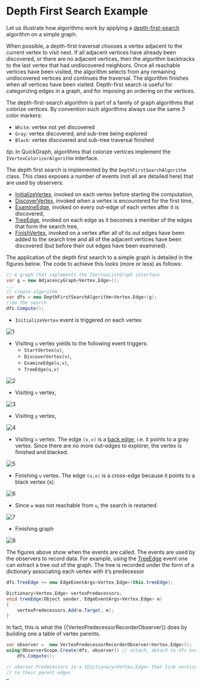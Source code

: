 # Depth First Search Example

Let us illustrate how algorithms work by applying a [depth-first-search](http://en.wikipedia.org/wiki/Depth-first_search) algorithm on a simple graph.

When possible, a depth-first traversal chooses a vertex adjacent to the current vertex to visit next. If all adjacent vertices have already been discovered, or there are no adjacent vertices, then the algorithm backtracks to the last vertex that had undiscovered neighbors. Once all reachable vertices have been visited, the algorithm selects from any remaining undiscovered vertices and continues the traversal. The algorithm finishes when all vertices have been visited. 
Depth-first search is useful for categorizing edges in a graph, and for imposing an ordering on the vertices. 

The depth-first-search algorithm is part of a family of graph algorithms that colorize vertices. By convention such algorithms always use the same 3 color markers:

* `White`: vertex not yet discovered
* `Gray`: vertex discovered, and sub-tree being explored
* `Black`: vertex discovered and sub-tree traversal finished

_tip:_ In QuickGraph, algorithms that colorize vertices implement the `IVertexColorizerAlgorithm` interface.

The depth first search is implemented by the `DepthFirstSearchAlgorithm` class. This class exposes a number of events (not all are detailed here) that are used by observers:

* [InitializeVertex](InitializeVertex), invoked on each vertex before starting the computation,
* [DiscoverVertex](DiscoverVertex), invoked when a vertex is encountered for the first time,
* [ExamineEdge](ExamineEdge), invoked on every out-edge of each vertex after it is discovered,
* [TreeEdge](TreeEdge), invoked on each edge as it becomes a member of the edges that form the search tree,
* [FinishVertex](FinishVertex), invoked on a vertex after all of its out edges have been added to the search tree and all of the adjacent vertices have been discovered (but before their out edges have been examined).

The application of the depth first search to a simple graph is detailed in the figures below. The code to achieve this looks (more or less) as follows:

```csharp
// A graph that implements the IVertexListGraph interface
var g = new AdjacencyGraph<Vertex,Edge>();
...
// create algorithm
var dfs = new DepthFirstSearchAlgorithm<Vertex,Edge>(g);
//do the search
dfs.Compute();
```

* `InitializeVertex` event is triggered on each vertex

![1](Depth%20First%20Search%20Example_dfs1.png)

* Visiting `u` vertex yields to the following event triggers:
  * `StartVertex(u)`,
  * `DiscoverVertex(v)`,
  * `ExamineEdge(u,v)`,
  * `TreeEdge(u,v)`

![2](Depth%20First%20Search%20Example_dfsvisit.png) 

* Visiting `v` vertex,

![3](Depth%20First%20Search%20Example_dfsvisitv.png)

* Visiting `y` vertex, 

![4](Depth%20First%20Search%20Example_dfsvisity.png)

* Visiting `x` vertex. The edge `(x,v)` is a [back edge](back-edge), i.e. it points to a gray vertex. Since there are no more out-edges to explorer, the vertex is finished and blacked.

![5](Depth%20First%20Search%20Example_dfsvisitx.png)

* Finishing `u` vertex.  The edge `(u,x)` is a cross-edge because it points to a black vertex (x).

![6](Depth%20First%20Search%20Example_dfsfinish.png)

* Since `w` was not reachable from `u`, the search is restarted.

![7](Depth%20First%20Search%20Example_dfsvisitw.png)

* Finishing graph

![8](Depth%20First%20Search%20Example_dfsfinishvertex.png)

The figures above show when the events are called. The events are used by the observers to record data. For example, using the [TreeEdge](TreeEdge) event one can extract a tree out of the graph. The tree is recorded under the form of a dictionary associating each vertex with it’s predecessor 

```csharp
dfs.TreeEdge += new EdgeEventArgs<Vertex,Edge>(this.treeEdge);

Dictionary<Vertex,Edge> vertexPredecessors;
void treeEdge(Object sender, EdgeEventArgs<Vertex,Edge> e)
{
    vertexPredecessors.Add(e.Target, e);
}
```

In fact, this is what the {{VertexPredecessorRecorderObserver}} does by building  one a table of vertex parents.

```csharp
var observer =  new VertexPredecessorRecorderObserver<Vertex,Edge>();
using(ObserverScope.Create(dfs, observer)) // attach, detach to dfs events
    dfs.Compute();

// oberser.Predecessors is a IDictionary<Vertex,Edge> that link vertices
// to their parent edges
…
```